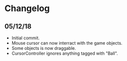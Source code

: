 # Changelog
## 05/12/18
- Initial commit.
- Mouse cursor can now interract with the game objects.
- Some objects is now draggable.
- CursorController ignores anything tagged with "Ball".
